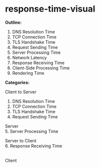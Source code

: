 # response-time-visual

**Outline:**

1. DNS Resolution Time
2. TCP Connection Time
3. TLS Handshake Time
4. Request Sending Time
5. Server Processing Time
6. Network Latency
7. Response Receiving Time
8. Client-Side Processing Time
9. Rendering Time

**Categories:**

Client to Server
<br>
1. DNS Resolution Time
2. TCP Connection Time
3. TLS Handshake Time
4. Request Sending Time

Server
<br>
5. Server Processing Time


Server to Client
<br>
6. Response Receiving Time


<br>
Client
